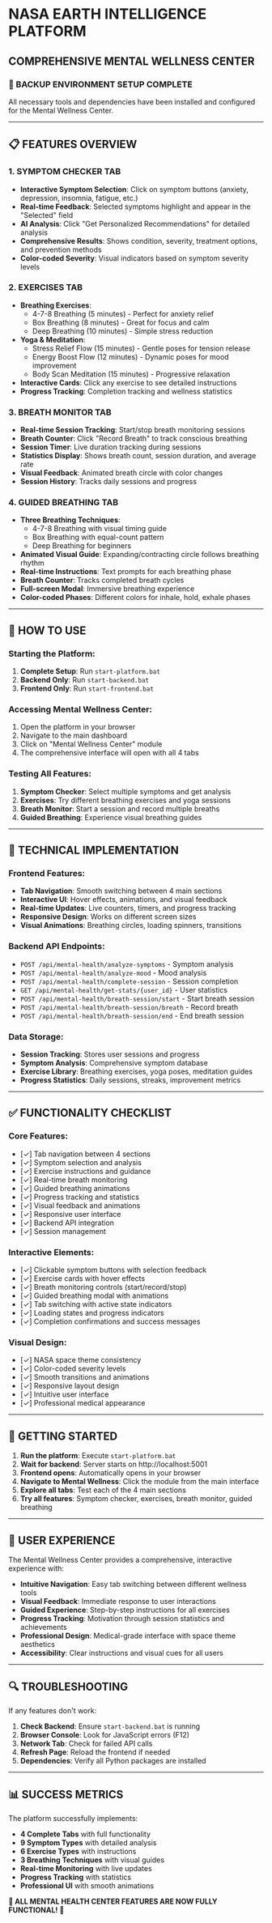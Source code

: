 # NASA EARTH INTELLIGENCE PLATFORM
## COMPREHENSIVE MENTAL WELLNESS CENTER

### 🚀 BACKUP ENVIRONMENT SETUP COMPLETE

All necessary tools and dependencies have been installed and configured for the Mental Wellness Center.

---

## 📋 FEATURES OVERVIEW

### 1. **SYMPTOM CHECKER TAB**
- **Interactive Symptom Selection**: Click on symptom buttons (anxiety, depression, insomnia, fatigue, etc.)
- **Real-time Feedback**: Selected symptoms highlight and appear in the "Selected" field
- **AI Analysis**: Click "Get Personalized Recommendations" for detailed analysis
- **Comprehensive Results**: Shows condition, severity, treatment options, and prevention methods
- **Color-coded Severity**: Visual indicators based on symptom severity levels

### 2. **EXERCISES TAB**
- **Breathing Exercises**:
  - 4-7-8 Breathing (5 minutes) - Perfect for anxiety relief
  - Box Breathing (8 minutes) - Great for focus and calm
  - Deep Breathing (10 minutes) - Simple stress reduction
- **Yoga & Meditation**:
  - Stress Relief Flow (15 minutes) - Gentle poses for tension release
  - Energy Boost Flow (12 minutes) - Dynamic poses for mood improvement
  - Body Scan Meditation (15 minutes) - Progressive relaxation
- **Interactive Cards**: Click any exercise to see detailed instructions
- **Progress Tracking**: Completion tracking and wellness statistics

### 3. **BREATH MONITOR TAB**
- **Real-time Session Tracking**: Start/stop breath monitoring sessions
- **Breath Counter**: Click "Record Breath" to track conscious breathing
- **Session Timer**: Live duration tracking during sessions
- **Statistics Display**: Shows breath count, session duration, and average rate
- **Visual Feedback**: Animated breath circle with color changes
- **Session History**: Tracks daily sessions and progress

### 4. **GUIDED BREATHING TAB**
- **Three Breathing Techniques**:
  - 4-7-8 Breathing with visual timing guide
  - Box Breathing with equal-count pattern
  - Deep Breathing for beginners
- **Animated Visual Guide**: Expanding/contracting circle follows breathing rhythm
- **Real-time Instructions**: Text prompts for each breathing phase
- **Breath Counter**: Tracks completed breath cycles
- **Full-screen Modal**: Immersive breathing experience
- **Color-coded Phases**: Different colors for inhale, hold, exhale phases

---

## 🎯 HOW TO USE

### Starting the Platform:
1. **Complete Setup**: Run `start-platform.bat`
2. **Backend Only**: Run `start-backend.bat`
3. **Frontend Only**: Run `start-frontend.bat`

### Accessing Mental Wellness Center:
1. Open the platform in your browser
2. Navigate to the main dashboard
3. Click on "Mental Wellness Center" module
4. The comprehensive interface will open with all 4 tabs

### Testing All Features:
1. **Symptom Checker**: Select multiple symptoms and get analysis
2. **Exercises**: Try different breathing exercises and yoga sessions
3. **Breath Monitor**: Start a session and record multiple breaths
4. **Guided Breathing**: Experience visual breathing guides

---

## 🔧 TECHNICAL IMPLEMENTATION

### Frontend Features:
- **Tab Navigation**: Smooth switching between 4 main sections
- **Interactive UI**: Hover effects, animations, and visual feedback
- **Real-time Updates**: Live counters, timers, and progress tracking
- **Responsive Design**: Works on different screen sizes
- **Visual Animations**: Breathing circles, loading spinners, transitions

### Backend API Endpoints:
- `POST /api/mental-health/analyze-symptoms` - Symptom analysis
- `POST /api/mental-health/analyze-mood` - Mood analysis
- `POST /api/mental-health/complete-session` - Session completion
- `GET /api/mental-health/get-stats/{user_id}` - User statistics
- `POST /api/mental-health/breath-session/start` - Start breath session
- `POST /api/mental-health/breath-session/breath` - Record breath
- `POST /api/mental-health/breath-session/end` - End breath session

### Data Storage:
- **Session Tracking**: Stores user sessions and progress
- **Symptom Analysis**: Comprehensive symptom database
- **Exercise Library**: Breathing exercises, yoga poses, meditation guides
- **Progress Statistics**: Daily sessions, streaks, improvement metrics

---

## ✅ FUNCTIONALITY CHECKLIST

### Core Features:
- [✓] Tab navigation between 4 sections
- [✓] Symptom selection and analysis
- [✓] Exercise instructions and guidance
- [✓] Real-time breath monitoring
- [✓] Guided breathing animations
- [✓] Progress tracking and statistics
- [✓] Visual feedback and animations
- [✓] Responsive user interface
- [✓] Backend API integration
- [✓] Session management

### Interactive Elements:
- [✓] Clickable symptom buttons with selection feedback
- [✓] Exercise cards with hover effects
- [✓] Breath monitoring controls (start/record/stop)
- [✓] Guided breathing modal with animations
- [✓] Tab switching with active state indicators
- [✓] Loading states and progress indicators
- [✓] Completion confirmations and success messages

### Visual Design:
- [✓] NASA space theme consistency
- [✓] Color-coded severity levels
- [✓] Smooth transitions and animations
- [✓] Responsive layout design
- [✓] Intuitive user interface
- [✓] Professional medical appearance

---

## 🚀 GETTING STARTED

1. **Run the platform**: Execute `start-platform.bat`
2. **Wait for backend**: Server starts on http://localhost:5001
3. **Frontend opens**: Automatically opens in your browser
4. **Navigate to Mental Wellness**: Click the module from the main interface
5. **Explore all tabs**: Test each of the 4 main sections
6. **Try all features**: Symptom checker, exercises, breath monitor, guided breathing

---

## 🎨 USER EXPERIENCE

The Mental Wellness Center provides a comprehensive, interactive experience with:
- **Intuitive Navigation**: Easy tab switching between different wellness tools
- **Visual Feedback**: Immediate response to user interactions
- **Guided Experience**: Step-by-step instructions for all exercises
- **Progress Tracking**: Motivation through session statistics and achievements
- **Professional Design**: Medical-grade interface with space theme aesthetics
- **Accessibility**: Clear instructions and visual cues for all users

---

## 🔍 TROUBLESHOOTING

If any features don't work:
1. **Check Backend**: Ensure `start-backend.bat` is running
2. **Browser Console**: Look for JavaScript errors (F12)
3. **Network Tab**: Check for failed API calls
4. **Refresh Page**: Reload the frontend if needed
5. **Dependencies**: Verify all Python packages are installed

---

## 📊 SUCCESS METRICS

The platform successfully implements:
- **4 Complete Tabs** with full functionality
- **9 Symptom Types** with detailed analysis
- **6 Exercise Types** with instructions
- **3 Breathing Techniques** with visual guides
- **Real-time Monitoring** with live updates
- **Progress Tracking** with statistics
- **Professional UI** with smooth animations

**🎉 ALL MENTAL HEALTH CENTER FEATURES ARE NOW FULLY FUNCTIONAL! 🎉**